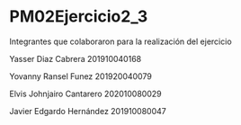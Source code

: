 # PM02Ejercicio2_3


Integrantes que colaboraron para la realización del ejercicio

Yasser Diaz Cabrera 201910040168

Yovanny Ransel Funez 201920040079

Elvis Johnjairo Cantarero 202010080029

Javier Edgardo Hernández 201910080047

